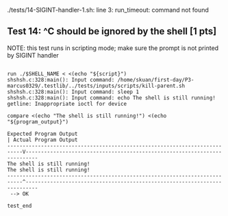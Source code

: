 ./tests/14-SIGINT-handler-1.sh: line 3: run_timeout: command not found
## Test 14: ^C should be ignored by the shell [1 pts]

NOTE: this test runs in scripting mode; make sure the prompt is not printed by SIGINT handler

```

run ./$SHELL_NAME < <(echo "${script}")
shshsh.c:328:main(): Input command: /home/skuan/first-day/P3-marcus0329/.testlib/../tests/inputs/scripts/kill-parent.sh
shshsh.c:328:main(): Input command: sleep 1
shshsh.c:328:main(): Input command: echo The shell is still running!
getline: Inappropriate ioctl for device

compare <(echo "The shell is still running!") <(echo "${program_output}")

Expected Program Output                                                    | Actual Program Output
---------------------------------------------------------------------------V--------------------------------------------------------------------------
The shell is still running!                                                  The shell is still running!
---------------------------------------------------------------------------^--------------------------------------------------------------------------
 --> OK

test_end
```


